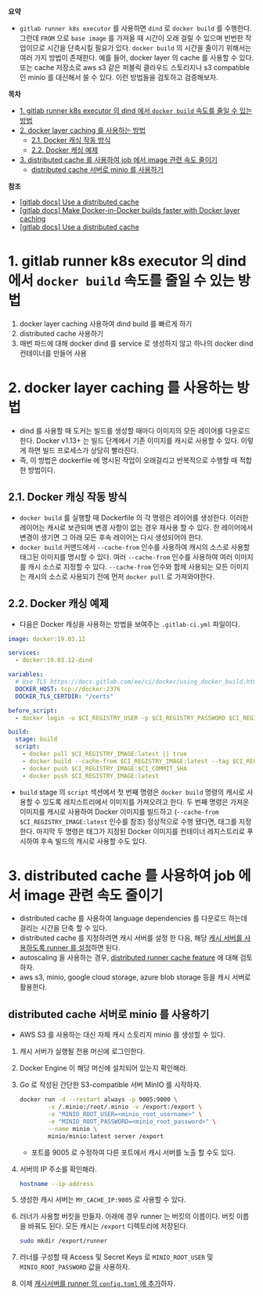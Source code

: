 **요약**

- `gitlab runner k8s executor` 를 사용하면 `dind` 로 `docker build` 를 수행한다. 그런데 `FROM` 으로 `base image` 를 가져올 때 시간이 오래 걸릴 수 있으며 빈번한 작업이므로 시간을 단축시킬 필요가 있다. `docker build` 의 시간을 줄이기 위해서는 여러 가지 방법이 존재한다. 예를 들어, docker layer 의 cache 를 사용할 수 있다. 또는 cache 저장소로 aws s3 같은 퍼블릭 클라우드 스토리지나 s3 compatible 인 minio 를 대신해서 쓸 수 있다. 이런 방법들을 검토하고 검증해보자.

**목차**

- [1. gitlab runner k8s executor 의 dind 에서 `docker build` 속도를 줄일 수 있는 방법](#1-gitlab-runner-k8s-executor-의-dind-에서-docker-build-속도를-줄일-수-있는-방법)
- [2. docker layer caching 를 사용하는 방법](#2-docker-layer-caching-를-사용하는-방법)
  - [2.1. Docker 캐싱 작동 방식](#21-docker-캐싱-작동-방식)
  - [2.2. Docker 캐싱 예제](#22-docker-캐싱-예제)
- [3. distributed cache 를 사용하여 job 에서 image 관련 속도 줄이기](#3-distributed-cache-를-사용하여-job-에서-image-관련-속도-줄이기)
  - [distributed cache 서버로 minio 를 사용하기](#distributed-cache-서버로-minio-를-사용하기)

**참조**

- [[gitlab docs] Use a distributed cache](https://docs.gitlab.com/runner/configuration/speed_up_job_execution.html#use-a-distributed-cache)
- [[gitlab docs] Make Docker-in-Docker builds faster with Docker layer caching](https://docs.gitlab.com/ee/ci/docker/using_docker_build.html#make-docker-in-docker-builds-faster-with-docker-layer-caching)
- [[gitlab docs] Use a distributed cache](https://docs.gitlab.com/runner/configuration/speed_up_job_execution.html#use-a-distributed-cache)

# 1. gitlab runner k8s executor 의 dind 에서 `docker build` 속도를 줄일 수 있는 방법

1. docker layer caching 사용하여 dind build 를 빠르게 하기
2. distributed cache 사용하기
3. 매번 파드에 대해 docker dind 를 service 로 생성하지 않고 하나의 docker dind 컨테이너를 만들어 사용

# 2. docker layer caching 를 사용하는 방법

- dind 를 사용할 때 도커는 빌드를 생성할 때마다 이미지의 모든 레이어를 다운로드한다. Docker v1.13+ 는 빌드 단계에서 기존 이미지를 캐시로 사용할 수 있다. 이렇게 하면 빌드 프로세스가 상당히 빨라진다.
- 즉, 이 방법은 dockerfile 에 명시된 작업이 오래걸리고 반복적으로 수행할 때 적합한 방법이다.

## 2.1. Docker 캐싱 작동 방식

- `docker build` 를 실행할 때 Dockerfile 의 각 명령은 레이어를 생성한다. 이러한 레이어는 캐시로 보관되며 변경 사항이 없는 경우 재사용 할 수 있다. 한 레이어에서 변경이 생기면 그 아래 모든 후속 레이어는 다시 생성되어야 한다.
- `docker build` 커맨드에서 `--cache-from` 인수를 사용하여 캐시의 소스로 사용할 태그된 이미지를 명시할 수 있다. 여러 `--cache-from` 인수를 사용하여 여러 이미지를 캐시 소스로 지정할 수 있다. `--cache-from` 인수와 함께 사용되는 모든 이미지는 캐시의 소스로 사용되기 전에 먼저 `docker pull` 로 가져와야한다.

## 2.2. Docker 캐싱 예제

- 다음은 Docker 캐싱을 사용하는 방법을 보여주는 `.gitlab-ci.yml` 파일이다.

``` yaml
image: docker:19.03.12

services:
  - docker:19.03.12-dind

variables:
  # Use TLS https://docs.gitlab.com/ee/ci/docker/using_docker_build.html#tls-enabled
  DOCKER_HOST: tcp://docker:2376
  DOCKER_TLS_CERTDIR: "/certs"

before_script:
  - docker login -u $CI_REGISTRY_USER -p $CI_REGISTRY_PASSWORD $CI_REGISTRY

build:
  stage: build
  script:
    - docker pull $CI_REGISTRY_IMAGE:latest || true
    - docker build --cache-from $CI_REGISTRY_IMAGE:latest --tag $CI_REGISTRY_IMAGE:$CI_COMMIT_SHA --tag $CI_REGISTRY_IMAGE:latest .
    - docker push $CI_REGISTRY_IMAGE:$CI_COMMIT_SHA
    - docker push $CI_REGISTRY_IMAGE:latest
```

- `build` stage 의 `script` 섹션에서 첫 번째 명령은 `docker build` 명령의 캐시로 사용할 수 있도록 레지스트리에서 이미지를 가져오려고 한다. 두 번째 명령은 가져온 이미지를 캐시로 사용하여 Docker 이미지를 빌드하고 (`--cache-from $CI_REGISTRY_IMAGE:latest` 인수를 참조) 정상적으로 수행 됐다면, 태그를 지정한다. 마지막 두 명령은 태그가 지정된 Docker 이미지를 컨테이너 레지스트리로 푸시하여 후속 빌드의 캐시로 사용할 수도 있다.

# 3. distributed cache 를 사용하여 job 에서 image 관련 속도 줄이기

- distributed cache 를 사용하여 language dependencies 를 다운로드 하는데 걸리는 시간을 단축 할 수 있다.
- distributed cache 를 지정하려면 캐시 서버를 설정 한 다음, 해당 [캐시 서버를 사용하도록 runner 를 설정](https://docs.gitlab.com/runner/configuration/advanced-configuration.html#the-runnerscache-section)하면 된다.
- autoscaling 을 사용하는 경우, [distributed runner cache feature](https://docs.gitlab.com/runner/configuration/autoscale.html#distributed-runners-caching) 에 대해 검토하자.
- aws s3, minio, google cloud storage, azure blob storage 등을 캐시 서버로 활용한다.

## distributed cache 서버로 minio 를 사용하기

- AWS S3 를 사용하는 대신 자체 캐시 스토리지 minio 를 생성할 수 있다.

1. 캐시 서버가 실행될 전용 머신에 로그인한다.
2. Docker Engine 이 해당 머신에 설치되어 있는지 확인해라.
3. Go 로 작성된 간단한 S3-compatible 서버 MinIO 를 시작하자.

    ``` bash
    docker run -d --restart always -p 9005:9000 \
            -v /.minio:/root/.minio -v /export:/export \
            -e "MINIO_ROOT_USER=<minio_root_username>" \
            -e "MINIO_ROOT_PASSWORD=<minio_root_password>" \
            --name minio \
            minio/minio:latest server /export
    ```

    - 포트를 9005 로 수정하여 다른 포트에서 캐시 서버를 노출 할 수도 있다.

4. 서버의 IP 주소를 확인해라.

    ``` bash
    hostname --ip-address
    ```

5. 생성한 캐시 서버는 `MY_CACHE_IP:9005` 로 사용할 수 있다.
6. 러너가 사용할 버킷을 만들자. 아래에 경우 runner 는 버킷의 이름이다. 버킷 이름을 바꿔도 된다. 모든 캐시는 `/export` 디렉토리에 저장된다.

    ``` bash
    sudo mkdir /export/runner
    ```

7. 러너를 구성할 때 Access 및 Secret Keys 로 `MINIO_ROOT_USER` 및 `MINIO_ROOT_PASSWORD` 값을 사용하자.
8. 이제 [캐시서버를 runner 의 `config.toml` 에 추가](https://docs.gitlab.com/runner/configuration/autoscale.html#distributed-runners-caching)하자.
